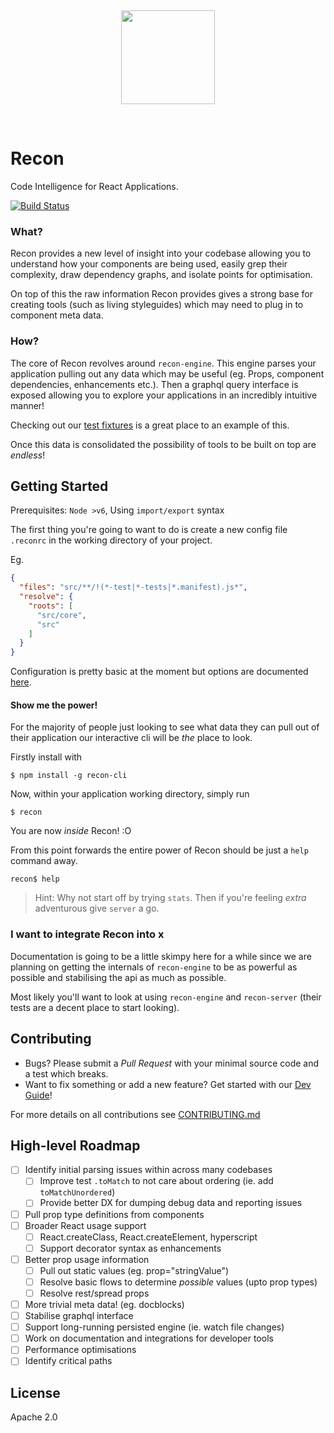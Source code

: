 <p>&nbsp;</p>
<p align="center">
<img src="http://i.imgur.com/BRdEVYW.png" width="150px" />
</p>
<p>&nbsp;</p>

Recon
=====

Code Intelligence for React Applications.

[![Build Status](https://travis-ci.org/lystable/recon.svg?branch=master)](https://travis-ci.org/lystable/recon)

### What?

Recon provides a new level of insight into your codebase allowing you to understand
how your components are being used, easily grep their complexity, draw dependency graphs,
and isolate points for optimisation.

On top of this the raw information Recon provides gives a strong base for creating tools
(such as living styleguides) which may need to plug in to component meta data.

### How?

The core of Recon revolves around `recon-engine`. This engine parses your application pulling out
any data which may be useful (eg. Props, component dependencies, enhancements etc.). Then a
graphql query interface is exposed allowing you to explore your applications in an incredibly
intuitive manner!

Checking out our [test fixtures](./packages/recon-engine/src/engine/__fixtures__/) is a
great place to an example of this.

Once this data is consolidated the possibility of tools to be built on top are *endless*!

Getting Started
---------------

Prerequisites: `Node >v6`, Using `import/export` syntax

The first thing you're going to want to do is create a new config file `.reconrc` in the working directory
of your project.

Eg.

```json
{
  "files": "src/**/!(*-test|*-tests|*.manifest).js*",
  "resolve": {
    "roots": [
      "src/core",
      "src"
    ]
  }
}
```

Configuration is pretty basic at the moment but options are documented
[here](./packages/recon-config/README.md).

#### Show me the power!

For the majority of people just looking to see what data they can pull out of their application
our interactive cli will be *the* place to look.

Firstly install with

```
$ npm install -g recon-cli
```

Now, within your application working directory, simply run

```
$ recon
```

You are now *inside* Recon! :O

From this point forwards the entire power of Recon should be just a `help` command away.

```
recon$ help
```

> Hint: Why not start off by trying `stats`. Then if you're feeling *extra* adventurous give `server` a go.

### I want to integrate Recon into x

Documentation is going to be a little skimpy here for a while since we are planning on getting
the internals of `recon-engine` to be as powerful as possible and stabilising the api as much as
possible.

Most likely you'll want to look at using `recon-engine` and `recon-server` (their tests are a decent
place to start looking).

Contributing
------------

- Bugs? Please submit a *Pull Request* with your minimal source code and a test which breaks.
- Want to fix something or add a new feature? Get started with our [Dev Guide](./docs/dev-guide.md)!

For more details on all contributions see [CONTRIBUTING.md](./CONTRIBUTING.md)

High-level Roadmap
------------------

- [ ] Identify initial parsing issues within across many codebases
  - [ ] Improve test `.toMatch` to not care about ordering (ie. add `toMatchUnordered`)
  - [ ] Provide better DX for dumping debug data and reporting issues
- [ ] Pull prop type definitions from components
- [ ] Broader React usage support
  - [ ] React.createClass, React.createElement, hyperscript
  - [ ] Support decorator syntax as enhancements
- [ ] Better prop usage information
  - [ ] Pull out static values (eg. prop="stringValue")
  - [ ] Resolve basic flows to determine *possible* values (upto prop types)
  - [ ] Resolve rest/spread props
- [ ] More trivial meta data! (eg. docblocks)
- [ ] Stabilise graphql interface
- [ ] Support long-running persisted engine (ie. watch file changes)
- [ ] Work on documentation and integrations for developer tools
- [ ] Performance optimisations
- [ ] Identify critical paths

License
-------

Apache 2.0
